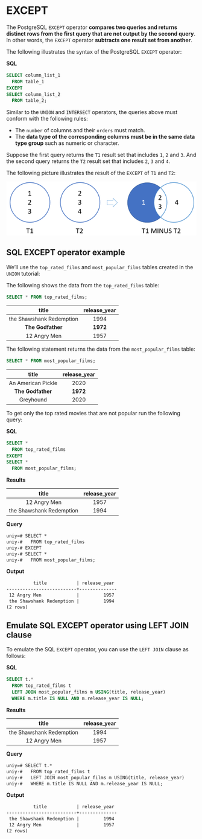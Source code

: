# EXCEPT

The PostgreSQL `EXCEPT` operator **compares two queries and returns distinct rows from the first query that are not output by the second query**. In other words, the `EXCEPT` operator **subtracts one result set from another**.

The following illustrates the syntax of the PostgreSQL `EXCEPT` operator:

**SQL**
```SQL
SELECT column_list_1
  FROM table_1
EXCEPT
SELECT column_list_2
  FROM table_2;
```

Similar to the `UNION` and `INTERSECT` operators, the queries above must conform with the following rules:

- The `number` of columns and their `orders` must match.
- The **data type of the corresponding columns must be in the same data type group** such as numeric or character.

Suppose the first query returns the `T1` result set that includes `1`, `2` and `3`. And the second query returns the `T2` result set that includes `2`, `3` and `4`.

The following picture illustrates the result of the `EXCEPT` of `T1` and `T2`:

![except example](./images/05_except.png)

## SQL EXCEPT operator example

We’ll use the `top_rated_films` and `most_popular_films` tables created in the `UNION` tutorial:

The following shows the data from the `top_rated_films` table:

```SQL
SELECT * FROM top_rated_films;
```

|title           | release_year|
|:-----------------------:|:-------------:|
|the Shawshank Redemption |         1994|
|**The Godfather**            |         **1972**|
|12 Angry Men             |         1957|

The following statement returns the data from the `most_popular_films` table:

```SQL
SELECT * FROM most_popular_films;
```

|title        | release_year|
|:-----------------:|:------------:|
|An American Pickle |         2020|
|**The Godfather**      |         **1972**|
|Greyhound          |         2020|

To get only the top rated movies that are not popular run the following query:

**SQL**
```SQL
SELECT *
  FROM top_rated_films
EXCEPT
SELECT *
  FROM most_popular_films;
```

**Results**

|title           | release_year|
|:--------------:|:-------------:|
|12 Angry Men             |         1957|
|the Shawshank Redemption |         1994|


**Query**
```console
uniy=# SELECT *
uniy-#   FROM top_rated_films
uniy-# EXCEPT
uniy-# SELECT *
uniy-#   FROM most_popular_films;
```
**Output**
```console
          title           | release_year
--------------------------+--------------
 12 Angry Men             |         1957
 the Shawshank Redemption |         1994
(2 rows)
```
## Emulate SQL EXCEPT operator using LEFT JOIN clause

To emulate the SQL `EXCEPT` operator, you can use the `LEFT JOIN` clause as follows:

**SQL**
```SQL
SELECT t.*
  FROM top_rated_films t
  LEFT JOIN most_popular_films m USING(title, release_year)
  WHERE m.title IS NULL AND m.release_year IS NULL;
```

**Results**

|title           | release_year|
|:--------------:|:------------:|
|the Shawshank Redemption |         1994|
|12 Angry Men             |         1957|


**Query**
```console
uniy=# SELECT t.*
uniy-#   FROM top_rated_films t
uniy-#   LEFT JOIN most_popular_films m USING(title, release_year)
uniy-#   WHERE m.title IS NULL AND m.release_year IS NULL;
```

**Output**
```console
          title           | release_year
--------------------------+--------------
 the Shawshank Redemption |         1994
 12 Angry Men             |         1957
(2 rows)
```
